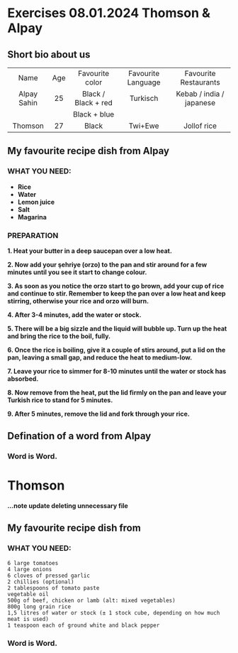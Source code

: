 # Exercises 08.01.2024 Thomson & Alpay


## Short bio about us 

||||||
|:-:|:-:|:-:|:-:|:-:|
| Name |Age| Favourite color | Favourite Language | Favourite Restaurants|
|Alpay Sahin|25|Black / Black + red|Turkisch|Kebab / india / japanese|
|||Black + blue|||
|Thomson|27|Black|Twi+Ewe|Jollof rice|

## My favourite recipe dish from Alpay

### WHAT YOU NEED:
 - **Rice**
 - **Water**
 - **Lemon juice**
 - **Salt**
 - **Magarina**

### PREPARATION


**1. Heat your butter in a deep saucepan over a low heat.**

**2. Now add your şehriye (orzo) to the pan and stir around for a few minutes until you see it start to change colour.**

**3. As soon as you notice the orzo start to go brown, add your cup of rice and continue to stir. Remember to keep the pan over a low heat and keep stirring, otherwise your rice and orzo will burn.**

**4. After 3-4 minutes, add the water or stock.**

**5. There will be a big sizzle and the liquid will bubble up. Turn up the heat and bring the rice to the boil, fully.**

**6. Once the rice is boiling, give it a couple of stirs around, put a lid on the pan, leaving a small gap, and reduce the heat to medium-low.**

**7. Leave your rice to simmer for 8-10 minutes until the water or stock has absorbed.**

**8. Now remove from the heat, put the lid firmly on the pan and leave your Turkish rice to stand for 5 minutes.**

**9. After 5 minutes, remove the lid and fork through your rice.**

## Defination of a word from Alpay

### Word is Word.


# Thomson 

#### ...note update  deleting unnecessary file

## My favourite recipe dish from

### WHAT YOU NEED:


    6 large tomatoes
    4 large onions
    6 cloves of pressed garlic
    2 chillies (optional)
    2 tablespoons of tomato paste
    vegetable oil
    500g of beef, chicken or lamb (alt: mixed vegetables)
    800g long grain rice
    1,5 litres of water or stock (± 1 stock cube, depending on how much meat is used)
    1 teaspoon each of ground white and black pepper


### Word is Word.
